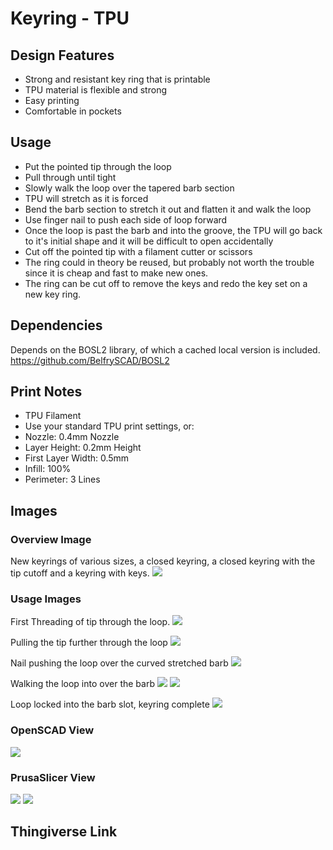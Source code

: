 # Keyring - TPU

## Design Features
- Strong and resistant key ring that is printable
- TPU material is flexible and strong
- Easy printing
- Comfortable in pockets

## Usage
- Put the pointed tip through the loop
- Pull through until tight
- Slowly walk the loop over the tapered barb section
- TPU will stretch as it is forced
- Bend the barb section to stretch it out and flatten it and walk the loop
- Use finger nail to push each side of loop forward
- Once the loop is past the barb and into the groove, the TPU will go back to it's initial shape and it will be difficult to open accidentally
- Cut off the pointed tip with a filament cutter or scissors
- The ring could in theory be reused, but probably not worth the trouble since it is cheap and fast to make new ones.  
- The ring can be cut off to remove the keys and redo the key set on a new key ring.

## Dependencies
Depends on the BOSL2 library, of which a cached local version is included.
https://github.com/BelfrySCAD/BOSL2

## Print Notes
- TPU Filament
- Use your standard TPU print settings, or:
- Nozzle: 0.4mm Nozzle
- Layer Height: 0.2mm Height
- First Layer Width: 0.5mm
- Infill: 100%
- Perimeter: 3 Lines

## Images
### 
### Overview Image
New keyrings of various sizes, a closed keyring, a closed keyring with the tip cutoff and a keyring with keys.
![](Images/VariousKeyrings.jpg)

### Usage Images
First Threading of tip through the loop.
![](Images/Usage1FirstLooping.jpg)

Pulling the tip further through the loop
![](Images/UsageStep2PulledTighter.jpg)

Nail pushing the loop over the curved stretched barb 
![](Images/UsageStep3NailPushingLoop.jpg)

Walking the loop into over the barb
![](Images/UsageStep4aAlmostDone.jpg)
![](Images/UsageStep4bAlmostDone.jpg)

Loop locked into the barb slot, keyring complete
![](Images/UsageStep5Locked.jpg)

### OpenSCAD View
![](Images/OpenSCAD-View.png)

### PrusaSlicer View
![](Images/PrusaSlicerView1.png)
![](Images/PrusaSlicerView2.png)

## Thingiverse Link
